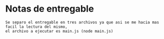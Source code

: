 # Notas de entregable

```
Se separo el entregable en tres archivos ya que asi se me hacia mas facil la lectura del mismo,
el archivo a ejecutar es main.js (node main.js)
```
